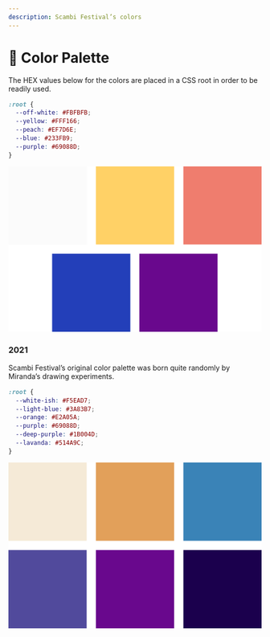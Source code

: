 ```yaml
---
description: Scambi Festival’s colors
---
```


# 🎨 Color Palette

The HEX values below for the colors are placed in a CSS root in order to be readily used.

```css
:root {
  --off-white: #FBFBFB;
  --yellow: #FFF166;
  --peach: #EF7D6E;
  --blue: #233FB9;
  --purple: #69088D;
}
```

![](../../.gitbook/assets/color-palette-2022.svg)

### 2021

Scambi Festival’s original color palette was born quite randomly by Miranda’s drawing experiments.

```css
:root {
  --white-ish: #F5EAD7;
  --light-blue: #3A83B7;
  --orange: #E2A05A;
  --purple: #69088D;
  --deep-purple: #1B004D;
  --lavanda: #514A9C;
}
```

![](../../.gitbook/assets/color-palette-2021.svg)
